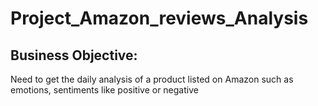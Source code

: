 # Project_Amazon_reviews_Analysis

## Business Objective:
Need to get the daily analysis of a product listed on Amazon such as emotions, sentiments like positive or negative
